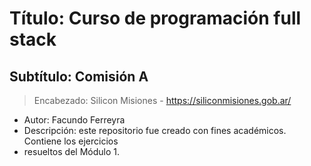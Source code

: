 # Título: Curso de programación full stack
## Subtítulo: Comisión A 
> Encabezado: Silicon Misiones - https://siliconmisiones.gob.ar/
- Autor: Facundo Ferreyra
- Descripción: este repositorio fue creado con fines académicos. Contiene los ejercicios
- resueltos del Módulo 1.

